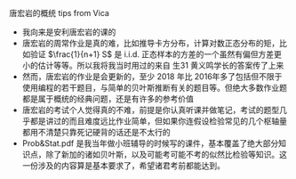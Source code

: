 唐宏岩的概统 tips from Vica

- 我向来是安利唐宏岩的课的
- 唐宏岩的周常作业是真的难，比如推导卡方分布，计算对数正态分布的矩，比如验证 $\frac{1}{n+1} S$ 是 i.i.d. 正态样本的方差的一个虽然有偏但方差更小的估计等等。所以我将我当时用过的来自 生31 黄义鸣学长的答案传了上来
- 然而，唐宏岩的作业是会更新的，至少 2018 年比 2016年多了包括但不限于 使用编程的若干题目，与简单的贝叶斯推断有关的题目等。但绝大多数作业题都是属于概统的经典问题，还是有许多的参考价值
- 唐宏岩的考试个人觉得真的不难，前提是你认真听课并做笔记，考试的题型几乎都是讲过的而且难度远比作业简单，但如果你连假设检验常见的几个枢轴量都用不清楚只靠死记硬背的话还是不太行的
- Prob&Stat.pdf 是我当年做小班辅导的时候写的课件，基本覆盖了绝大部分知识点，除了新加的诸如贝叶斯，以及可能考可能不考的似然比检验等知识。这一份涉及的内容算是基本要求了，希望诸君考前都能达到。